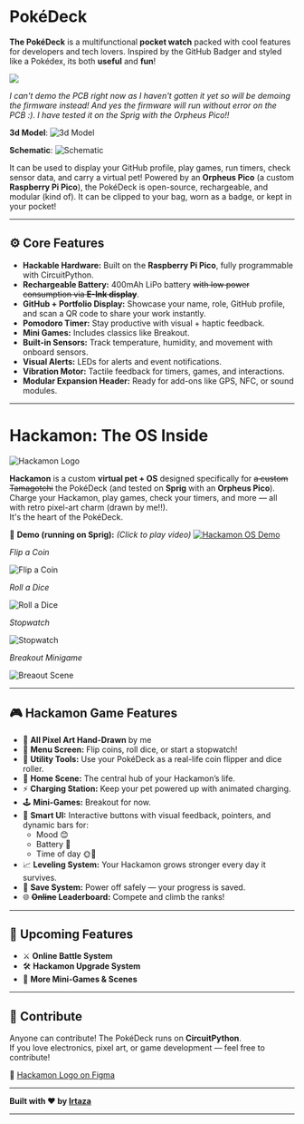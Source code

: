 # PokéDeck

**The PokéDeck** is a multifunctional **pocket watch** packed with cool features for developers and tech lovers. Inspired by the GitHub Badger and styled like a Pokédex, its both **useful** and **fun**!

![](https://hc-cdn.hel1.your-objectstorage.com/s/v3/bd15a1007fcbb0a5cf2deca561a3b4e89ce385e4_pokedeck_drawing_v1.png)

_I can't demo the PCB right now as I haven't gotten it yet so will be demoing the firmware instead! And yes the firmware will run without error on the PCB :). I have tested it on the Sprig with the Orpheus Pico!!_

**3d Model**:
![3d Model](https://files.slack.com/files-pri/T0266FRGM-F08PNK1688Y/image.png?pub_secret=d17f95e6ff)

**Schematic**:
![Schematic](https://hc-cdn.hel1.your-objectstorage.com/s/v3/101db1a496de3fed5413ddaba80aae821ac42628_schematic_pokedeck_2025-04-28.png)

It can be used to display your GitHub profile, play games, run timers, check sensor data, and carry a virtual pet! Powered by an **Orpheus Pico** (a custom **Raspberry Pi Pico**), the PokéDeck is open-source, rechargeable, and modular (kind of). It can be clipped to your bag, worn as a badge, or kept in your pocket!

---

## ⚙️ Core Features

- **Hackable Hardware:** Built on the **Raspberry Pi Pico**, fully programmable with CircuitPython.
- **Rechargeable Battery:** 400mAh LiPo battery ~~with low power consumption via **E-Ink display**~~.
- **GitHub + Portfolio Display:** Showcase your name, role, GitHub profile, and scan a QR code to share your work instantly.
- **Pomodoro Timer:** Stay productive with visual + haptic feedback.
- **Mini Games:** Includes classics like Breakout.
- **Built-in Sensors:** Track temperature, humidity, and movement with onboard sensors.
- **Visual Alerts:** LEDs for alerts and event notifications.
- **Vibration Motor:** Tactile feedback for timers, games, and interactions.
- **Modular Expansion Header:** Ready for add-ons like GPS, NFC, or sound modules.

---

# Hackamon: The OS Inside

![Hackamon Logo](https://cloud-7adfvs3rn-hack-club-bot.vercel.app/0hackamon__1_.png)

**Hackamon** is a custom **virtual pet + OS** designed specifically for ~~a custom Tamagotchi~~ the PokéDeck (and tested on **Sprig** with an **Orpheus Pico**).  
Charge your Hackamon, play games, check your timers, and more — all with retro pixel-art charm (drawn by me!!).  
It's the heart of the PokéDeck.

🎥 **Demo (running on Sprig):** _(Click to play video)_
[![Hackamon OS Demo](https://hc-cdn.hel1.your-objectstorage.com/s/v3/7f209d53b91d2cdff0e3565f87ccc52355f96b45_image.png)](https://hc-cdn.hel1.your-objectstorage.com/s/v3/030cac5edc138051b9962804ac5a3dd1815fb0c6_hackamon_orpheus_pico_sprig.mp4)

_Flip a Coin_

![Flip a Coin](https://cloud-1erh0yg7y-hack-club-bot.vercel.app/0screenrecording2025-01-24at1.16.42am-ezgif.com-video-to-gif-converter.gif)

_Roll a Dice_

![Roll a Dice](https://cloud-55rzzph2x-hack-club-bot.vercel.app/1dice-roll_hackamon.gif)

_Stopwatch_

![Stopwatch](https://cloud-55rzzph2x-hack-club-bot.vercel.app/0stopwatch_hackamon.gif)

_Breakout Minigame_

![Breaout Scene](https://cloud-d838srl6u-hack-club-bot.vercel.app/3hackamon_demo_breakout.gif)

---

## 🎮 Hackamon Game Features

- 🎨 **All Pixel Art Hand-Drawn** by me
- 🧭 **Menu Screen:** Flip coins, roll dice, or start a stopwatch!
- 🎲 **Utility Tools:** Use your PokéDeck as a real-life coin flipper and dice roller.
- 🏡 **Home Scene:** The central hub of your Hackamon’s life.
- ⚡ **Charging Station:** Keep your pet powered up with animated charging.
- 🕹️ **Mini-Games:** Breakout for now.
- 🧠 **Smart UI:** Interactive buttons with visual feedback, pointers, and dynamic bars for:
  - Mood 😊
  - Battery 🔋
  - Time of day 🌞🌙
- 📈 **Leveling System:** Your Hackamon grows stronger every day it survives.
- 💾 **Save System:** Power off safely — your progress is saved.
- 🌐 **~~Online~~ Leaderboard:** Compete and climb the ranks!

---

## 🔮 Upcoming Features

- ⚔️ **Online Battle System**
- 🛠️ **Hackamon Upgrade System**
- 🧱 **More Mini-Games & Scenes**

---

## 🤝 Contribute

Anyone can contribute! The PokéDeck runs on **CircuitPython**.  
If you love electronics, pixel art, or game development — feel free to contribute!

🎨 [Hackamon Logo on Figma](https://www.figma.com/design/dQcPl1JKnt22KXzQSrtTxS/Hackamon?node-id=0-1&t=CXbKBUuJU05pKmqu-1)

---

**Built with ❤️ by [Irtaza](https://github.com/Irtaza2009)**

---
